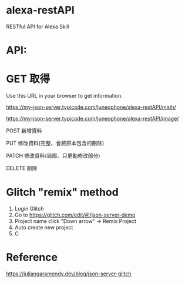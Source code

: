 # alexa-restAPI
RESTful API for Alexa Skill



# API:

# GET 取得
Use this URL in your browser to get information.

https://my-json-server.typicode.com/juneophone/alexa-restAPI/math/

https://my-json-server.typicode.com/juneophone/alexa-restAPI/image/

POST 新增資料

PUT 修改資料(完整、會將原本包含的刪除)

PATCH 修改資料(局部、只更動修改部分)

DELETE 刪除

# Glitch "remix" method
  1. Login Glitch
  2. Go to https://glitch.com/edit/#!/json-server-demo
  3. Project name click "Down arrow" -> Remix Project 
  4. Auto create new project
  5. C

# Reference
https://juliangaramendy.dev/blog/json-server-glitch
